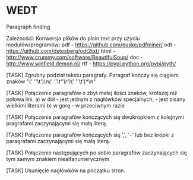 # WEDT
Paragraph finding

Zależności:
Konwersja plików do plain text przy użyciu modułów/programów:
	pdf - https://github.com/euske/pdfminer/ 
	odt - https://github.com/dstosberg/odt2txt/
	html - http://www.crummy.com/software/BeautifulSoup/
	doc - http://www.winfield.demon.nl/
	rtf - https://pypi.python.org/pypi/pyth/

[TASK] Zgrubny podział tekstu paragrafy. Paragraf kończy się ciągiem znaków "(' ''\t')*\n(' ''\t''\r')*(' ''\t')*\n"

[TASK] Połączenie paragrafów o zbyt małej ilości znaków, krótszej niż połowa lini:
	a) w dół - jest jednym z nagłówków specjalnych, 
		 - jest pisany wielkimi literami 
	b) w gorę - w przeciwnym razie

[TASK] Połączenie paragrafów kończących się dwukropkiem z kolejnymi pragrafami zaczynającymi się małą literą.

[TASK] Połączenie paragrafów kończących się ',', '-' lub bez kropki z paragrafami zaczynającymi się małą literą.

[TASK] Połączenie następujących po sobie paragrafów zaczynających się tym samym znakiem niealfanumerycznym

[TASK] Usunięcie nagłówków na początku stron.
